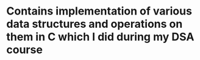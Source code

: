 # Contains implementation of various data structures and operations on them in C which I did during my DSA course
